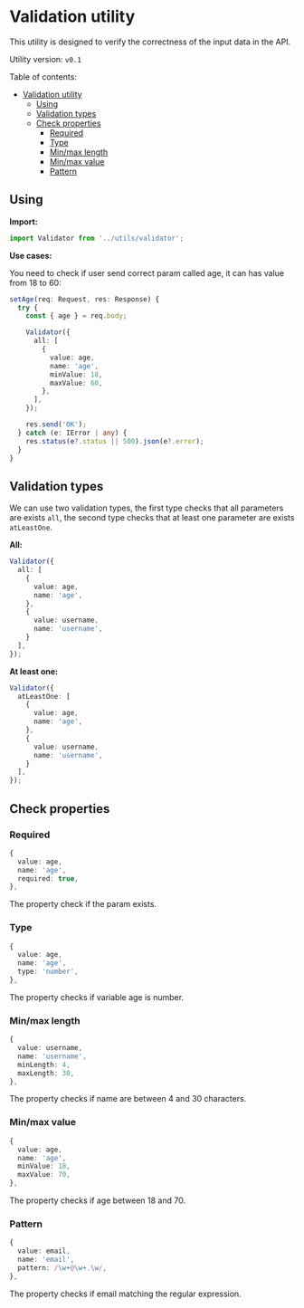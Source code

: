 # Validation utility

This utility is designed to verify the correctness of the input data in the API.

Utility version: `v0.1`

Table of contents:

- [Validation utility](#validation-utility)
  - [Using](#using)
  - [Validation types](#validation-types)
  - [Check properties](#check-properties)
    - [Required](#required)
    - [Type](#type)
    - [Min/max length](#minmax-length)
    - [Min/max value](#minmax-value)
    - [Pattern](#pattern)

## Using

**Import:**

```ts
import Validator from '../utils/validator';
```

**Use cases:**

You need to check if user send correct param called age, it can has value from 18 to 60:

```ts
setAge(req: Request, res: Response) {
  try {
    const { age } = req.body;

    Validator({
      all: [
        {
          value: age,
          name: 'age',
          minValue: 18,
          maxValue: 60,
        },
      ],
    });

    res.send('OK');
  } catch (e: IError | any) {
    res.status(e?.status || 500).json(e?.error);
  }
}
```

## Validation types

We can use two validation types, the first type checks that all parameters are exists `all`, the second type checks that at least one parameter are exists `atLeastOne`.

**All:**

```ts
Validator({
  all: [
    {
      value: age,
      name: 'age',
    },
    {
      value: username,
      name: 'username',
    }
  ],
});
```

**At least one:**

```ts
Validator({
  atLeastOne: [
    {
      value: age,
      name: 'age',
    },
    {
      value: username,
      name: 'username',
    }
  ],
});
```

## Check properties

### Required

```ts
{
  value: age,
  name: 'age',
  required: true,
},
```

The property check if the param exists.

### Type

```ts
{
  value: age,
  name: 'age',
  type: 'number',
},
```

The property checks if variable age is number.

### Min/max length

```ts
{
  value: username,
  name: 'username',
  minLength: 4,
  maxLength: 30,
},
```

The property checks if name are between 4 and 30 characters.

### Min/max value

```ts
{
  value: age,
  name: 'age',
  minValue: 18,
  maxValue: 70,
},
```

The property checks if age between 18 and 70.

### Pattern

```ts
{
  value: email,
  name: 'email',
  pattern: /\w+@\w+.\w/,
},
```

The property checks if email matching the regular expression.
